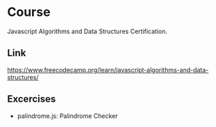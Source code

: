 # Course
Javascript Algorithms and Data Structures Certification.

## Link
https://www.freecodecamp.org/learn/javascript-algorithms-and-data-structures/

## Excercises
- palindrome.js: Palindrome Checker